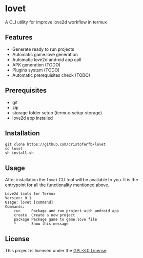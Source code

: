 lovet
==============================================================================
A CLI utility for improve love2d workflow in termux


Features
------------------------------------------------------------------------------
- Generate ready to run projects
- Automatic game.love generation
- Automatic love2d android app call
- APK generation (TODO)
- Plugins system (TODO)
- Automatic prerequisites check (TODO)

Prerequisites
------------------------------------------------------------------------------
- git
- zip
- storage folder setup (termux-setup-storage)
- love2d app installed

Installation
------------------------------------------------------------------------------
```
git clone https://github.com/cristoferfb/lovet
cd lovet
sh install.sh
```

Usage
------------------------------------------------------------------------------
After installation the `lovet` CLI tool will be available to you. It is the
entrypoint for all the functionality mentioned above.
```
Love2d tools for Termux
Version: 0.1
Usage: lovet [command]
Commands:
	run     Package and run project with android app
	create  Create a new project
	package	Package game to game.love file
	*       Show this message  
```

License
------------------------------------------------------------------------------

This project is licensed under the [GPL-3.0 License](LICENSE).

